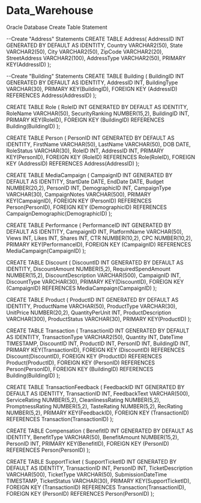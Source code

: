 # Data_Warehouse
Oracle Database Create Table Statement

--Create "Address" Statements
CREATE TABLE Address(
    AddressID INT GENERATED BY DEFAULT AS IDENTITY,
    Country VARCHAR2(50),
    State VARCHAR2(50),
    City VARCHAR2(50),
    ZipCode VARCHAR2(20),
    StreetAddress VARCHAR2(100),
    AddressType VARCHAR2(50),
    PRIMARY KEY(AddressID)
);


--Create "Building" Statements
CREATE TABLE Building (
    BuildingID INT GENERATED BY DEFAULT AS IDENTITY,
    AddressID INT,
    BuildingType VARCHAR(30),
    PRIMARY KEY(BuildingID),
    FOREIGN KEY (AddressID) REFERENCES Address(AddressID)
);


CREATE TABLE Role (
    RoleID INT GENERATED BY DEFAULT AS IDENTITY,
    RoleName VARCHAR(50),
    SecurityRanking NUMBER(15,2),
    BuildingID INT,
    PRIMARY KEY(RoleID),
    FOREIGN KEY (BuildingID) REFERENCES Building(BuildingID)
);

CREATE TABLE Person (
    PersonID INT GENERATED BY DEFAULT AS IDENTITY,
    FirstName VARCHAR(50),
    LastName VARCHAR(50),
    DOB DATE,
    RoleStatus VARCHAR(30),
    RoleID INT,
    AddressID INT,
    PRIMARY KEY(PersonID),
    FOREIGN KEY (RoleID) REFERENCES Role(RoleID),
    FOREIGN KEY (AddressID) REFERENCES Address(AddressID)
);








CREATE TABLE MediaCampaign (
    CampaignID INT GENERATED BY DEFAULT AS IDENTITY,
    StartDate DATE,
    EndDate DATE,
    Budget NUMBER(20,2),
    PersonID INT,
    DemographicID INT,
    CampaignType VARCHAR(30),
    CampaignNotes VARCHAR(500),
    PRIMARY KEY(CampaignID),
    FOREIGN KEY (PersonID) REFERENCES Person(PersonID),
    FOREIGN KEY (DemographicID) REFERENCES CampaignDemographic(DemographicID)
);


CREATE TABLE Performance (
    PerformanceID INT GENERATED BY DEFAULT AS IDENTITY,
    CampaignID INT,
    PlatformName VARCHAR(50),
    Views INT,
    Likes INT,
    Shares INT,
    CTR NUMBER(10,2),
    CPC NUMBER(10,2),
    PRIMARY KEY(PerformanceID),
    FOREIGN KEY (CampaignID) REFERENCES MediaCampaign(CampaignID)
);


CREATE TABLE Discount (
    DiscountID INT GENERATED BY DEFAULT AS IDENTITY,
    DiscountAmount NUMBER(5,2),
    RequiredSpendAmount NUMBER(15,2),
    DiscountDescription VARCHAR(500),
    CampaignID INT,
    DiscountType VARCHAR(30),
    PRIMARY KEY(DiscountID),
    FOREIGN KEY (CampaignID) REFERENCES MediaCampaign(CampaignID)
);


CREATE TABLE Product (
    ProductID INT GENERATED BY DEFAULT AS IDENTITY,
    ProductName VARCHAR(50),
    ProductType VARCHAR(30),
    UnitPrice NUMBER(20,2),
    QuantityPerUnit INT,
    ProductDescription VARCHAR(300),
    ProductStatus VARCHAR(30),
    PRIMARY KEY(ProductID)
);



CREATE TABLE Transaction (
    TransactionID INT GENERATED BY DEFAULT AS IDENTITY,
    TransactionType VARCHAR2(50),
    Quantity INT,
    DateTime TIMESTAMP,
    DiscountID INT,
    ProductID INT,
    PersonID INT,
    BuildingID INT,
    PRIMARY KEY(TransactionID),
    FOREIGN KEY (DiscountID) REFERENCES Discount(DiscountID),
    FOREIGN KEY (ProductID) REFERENCES Product(ProductID),
    FOREIGN KEY (PersonID) REFERENCES Person(PersonID),
    FOREIGN KEY (BuildingID) REFERENCES Building(BuildingID)
);


CREATE TABLE TransactionFeedback (
    FeedbackID INT GENERATED BY DEFAULT AS IDENTITY,
    TransactionID INT,
    FeedbackText VARCHAR(500),
    ServiceRating NUMBER(5,2),
    CleanlinessRating NUMBER(5,2),
    PromptnessRating NUMBER(5,2),
    TasteRating NUMBER(5,2),
    RecRating NUMBER(5,2),
    PRIMARY KEY(FeedbackID),
    FOREIGN KEY (TransactionID) REFERENCES Transaction(TransactionID)
);



CREATE TABLE Compensation (
    BenefitID INT GENERATED BY DEFAULT AS IDENTITY,
    BenefitType VARCHAR(50),
    BenefitAmount NUMBER(15,2),
    PersonID INT,
    PRIMARY KEY(BenefitID),
    FOREIGN KEY (PersonID) REFERENCES Person(PersonID)
);


CREATE TABLE SupportTicket (
    SupportTicketID INT GENERATED BY DEFAULT AS IDENTITY,
    TransactionID INT,
    PersonID INT,
    TicketDescription VARCHAR(500),
    TicketType VARCHAR(50),
    SubmissionDateTime TIMESTAMP, 
    TicketStatus VARCHAR(30),
    PRIMARY KEY(SupportTicketID),
    FOREIGN KEY (TransactionID) REFERENCES Transaction(TransactionID),
    FOREIGN KEY (PersonID) REFERENCES Person(PersonID)
);
